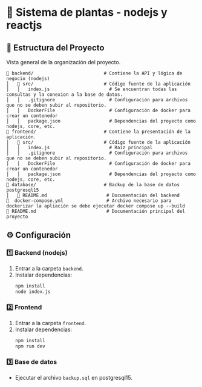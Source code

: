 # 🚗 Sistema de plantas - nodejs y reactjs

## 📂 Estructura del Proyecto

Vista general de la organización del proyecto.

```  
📂 backend/                          # Contiene la API y lógica de negocio (nodejs)
│   📂 src/                          # Código fuente de la aplicación
│   │   index.js                      # Se encuentran todas las consultas y la conexion a la base de datos.
│   │   .gitignore                    # Configuración para archivos que no se deben subir al repositorio.
│   │   DockerFile                    # Configuración de docker para crear un contenedor
│   │   package.json                  # Dependencias del proyecto como nodejs, core, etc.
📂 frontend/                         # Contiene la presentación de la aplicación.
│   📂 src/                          # Código fuente de la aplicación
│   │   index.js                      # Raiz principal
│   │   .gitignore                    # Configuración para archivos que no se deben subir al repositorio.
│   │   DockerFile                    # Configuración de docker para crear un contenedor
│   │   package.json                  # Dependencias del proyecto como nodejs, core, etc.
📂 database/                         # Backup de la base de datos postgresql15
│   📄 README.md                      # Documentación del backend
📄  docker-compose.yml                # Archivo necesario para dockerizar la apliación se debe ejecutar docker compose up --build
📄 README.md                          # Documentación principal del proyecto
```

## ⚙️ Configuración

### 1️⃣ Backend (nodejs)
1. Entrar a la carpeta `backend`. 
2. Instalar dependencias:  
   ```bash
   npm install
   node index.js
   ```
### 2️⃣ Frontend  
1. Entrar a la carpeta `frontend`.  
2. Instalar dependencias:  
   ```bash
   npm install
   npm run dev
   ```
### 3️⃣ Base de datos
- Ejecutar el archivo `backup.sql` en postgresql15.
